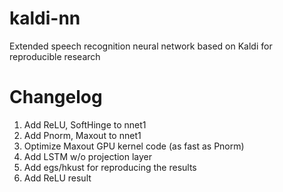 # kaldi-nn
Extended speech recognition neural network based on Kaldi for reproducible research

# Changelog
1. Add ReLU, SoftHinge to nnet1
2. Add Pnorm, Maxout to nnet1
3. Optimize Maxout GPU kernel code (as fast as Pnorm)
4. Add LSTM w/o projection layer
5. Add egs/hkust for reproducing the results
6. Add ReLU result
